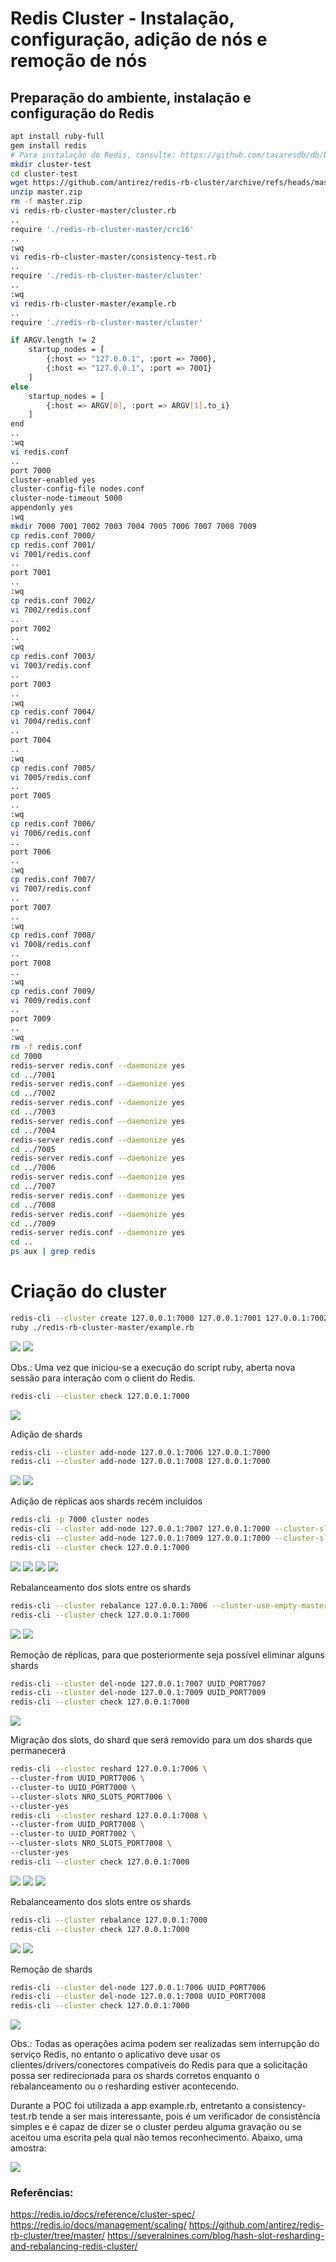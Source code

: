 # Redis Cluster - Instalação, configuração, adição de nós e remoção de nós

## Preparação do ambiente, instalação e configuração do Redis
```bash
apt install ruby-full
gem install redis
# Para instalação do Redis, consulte: https://github.com/tavaresdb/db/blob/main/redis/instala%C3%A7%C3%A3o/install.sh
mkdir cluster-test
cd cluster-test
wget https://github.com/antirez/redis-rb-cluster/archive/refs/heads/master.zip
unzip master.zip
rm -f master.zip
vi redis-rb-cluster-master/cluster.rb
..
require './redis-rb-cluster-master/crc16'
..
:wq
vi redis-rb-cluster-master/consistency-test.rb
..
require './redis-rb-cluster-master/cluster'
..
:wq
vi redis-rb-cluster-master/example.rb
..
require './redis-rb-cluster-master/cluster'

if ARGV.length != 2
    startup_nodes = [
        {:host => "127.0.0.1", :port => 7000},
        {:host => "127.0.0.1", :port => 7001}
    ]
else
    startup_nodes = [
        {:host => ARGV[0], :port => ARGV[1].to_i}
    ]
end
..
:wq
vi redis.conf
..
port 7000
cluster-enabled yes
cluster-config-file nodes.conf
cluster-node-timeout 5000
appendonly yes
:wq
mkdir 7000 7001 7002 7003 7004 7005 7006 7007 7008 7009
cp redis.conf 7000/
cp redis.conf 7001/
vi 7001/redis.conf
..
port 7001
..
:wq
cp redis.conf 7002/
vi 7002/redis.conf
..
port 7002
..
:wq
cp redis.conf 7003/
vi 7003/redis.conf
..
port 7003
..
:wq
cp redis.conf 7004/
vi 7004/redis.conf
..
port 7004
..
:wq
cp redis.conf 7005/
vi 7005/redis.conf
..
port 7005
..
:wq
cp redis.conf 7006/
vi 7006/redis.conf
..
port 7006
..
:wq
cp redis.conf 7007/
vi 7007/redis.conf
..
port 7007
..
:wq
cp redis.conf 7008/
vi 7008/redis.conf
..
port 7008
..
:wq
cp redis.conf 7009/
vi 7009/redis.conf
..
port 7009
..
:wq
rm -f redis.conf
cd 7000
redis-server redis.conf --daemonize yes
cd ../7001
redis-server redis.conf --daemonize yes
cd ../7002
redis-server redis.conf --daemonize yes
cd ../7003
redis-server redis.conf --daemonize yes
cd ../7004
redis-server redis.conf --daemonize yes
cd ../7005
redis-server redis.conf --daemonize yes
cd ../7006
redis-server redis.conf --daemonize yes
cd ../7007
redis-server redis.conf --daemonize yes
cd ../7008
redis-server redis.conf --daemonize yes
cd ../7009
redis-server redis.conf --daemonize yes
cd ..
ps aux | grep redis
```

# Criação do cluster
```bash
redis-cli --cluster create 127.0.0.1:7000 127.0.0.1:7001 127.0.0.1:7002 127.0.0.1:7003 127.0.0.1:7004 127.0.0.1:7005 --cluster-replicas 1
ruby ./redis-rb-cluster-master/example.rb
```

![](img/07.png)
![](img/08.png)

Obs.: Uma vez que iniciou-se a execução do script ruby, aberta nova sessão para interação com o client do Redis.

```bash
redis-cli --cluster check 127.0.0.1:7000
```

![](img/09.png)

Adição de shards
```bash
redis-cli --cluster add-node 127.0.0.1:7006 127.0.0.1:7000
redis-cli --cluster add-node 127.0.0.1:7008 127.0.0.1:7000
```

![](img/10.png)
![](img/11.png)

Adição de réplicas aos shards recém incluídos
```bash
redis-cli -p 7000 cluster nodes
redis-cli --cluster add-node 127.0.0.1:7007 127.0.0.1:7000 --cluster-slave --cluster-master-id UUID_PORT7006
redis-cli --cluster add-node 127.0.0.1:7009 127.0.0.1:7000 --cluster-slave --cluster-master-id UUID_PORT7008
redis-cli --cluster check 127.0.0.1:7000
```

![](img/12.png)
![](img/13.png)
![](img/14.png)
![](img/15.png)

Rebalanceamento dos slots entre os shards
```bash
redis-cli --cluster rebalance 127.0.0.1:7006 --cluster-use-empty-masters
redis-cli --cluster check 127.0.0.1:7000
```

![](img/16.png)
![](img/17.png)

Remoção de réplicas, para que posteriormente seja possível eliminar alguns shards
```bash
redis-cli --cluster del-node 127.0.0.1:7007 UUID_PORT7007
redis-cli --cluster del-node 127.0.0.1:7009 UUID_PORT7009
redis-cli --cluster check 127.0.0.1:7000
```

![](img/18.png)

Migração dos slots, do shard que será removido para um dos shards que permanecerá
```bash
redis-cli --cluster reshard 127.0.0.1:7006 \
--cluster-from UUID_PORT7006 \
--cluster-to UUID_PORT7000 \
--cluster-slots NRO_SLOTS_PORT7006 \
--cluster-yes
redis-cli --cluster reshard 127.0.0.1:7008 \
--cluster-from UUID_PORT7008 \
--cluster-to UUID_PORT7002 \
--cluster-slots NRO_SLOTS_PORT7008 \
--cluster-yes
redis-cli --cluster check 127.0.0.1:7000
```

![](img/19.png)
![](img/20.png)
![](img/21.png)

Rebalanceamento dos slots entre os shards
```bash
redis-cli --cluster rebalance 127.0.0.1:7000
redis-cli --cluster check 127.0.0.1:7000
```

![](img/22.png)
![](img/23.png)

Remoção de shards
```bash
redis-cli --cluster del-node 127.0.0.1:7006 UUID_PORT7006
redis-cli --cluster del-node 127.0.0.1:7008 UUID_PORT7008
redis-cli --cluster check 127.0.0.1:7000
```

![](img/24.png)

Obs.: Todas as operações acima podem ser realizadas sem interrupção do serviço Redis, no entanto o aplicativo deve usar os clientes/drivers/conectores compatíveis do Redis para que a solicitação possa ser redirecionada para os shards corretos enquanto o rebalanceamento ou o resharding estiver acontecendo.

Durante a POC foi utilizada a app example.rb, entretanto a consistency-test.rb tende a ser mais interessante, pois é um verificador de consistência simples e é capaz de dizer se o cluster perdeu alguma gravação ou se aceitou uma escrita pela qual não temos reconhecimento. Abaixo, uma amostra:

![](img/25.png)

### Referências:

https://redis.io/docs/reference/cluster-spec/
https://redis.io/docs/management/scaling/
https://github.com/antirez/redis-rb-cluster/tree/master/
https://severalnines.com/blog/hash-slot-resharding-and-rebalancing-redis-cluster/